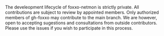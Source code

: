 The develeopment lifecycle of foxxo-netmon is strictly private. All contributions are subject to review by appointed members.
Only authorized members of gh-foxxo may contribute to the main branch. We are however, open to accepting sugestions and consultations
from outside contributors. Please use the issues if you wish to participate in this process.
